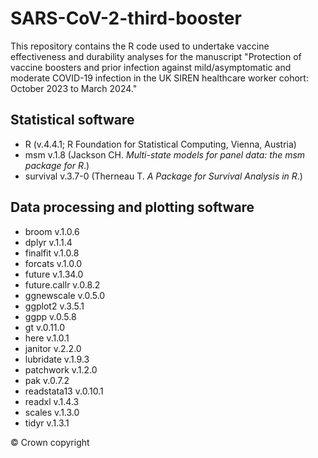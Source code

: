 # SARS-CoV-2-third-booster

This repository contains the R code used to undertake vaccine effectiveness and durability analyses for the manuscript "Protection of vaccine boosters and prior infection against mild/asymptomatic and moderate COVID-19 infection in the UK SIREN healthcare worker cohort: October 2023 to March 2024."

## Statistical software
- R (v.4.4.1; R Foundation for Statistical Computing, Vienna, Austria)
- msm v.1.8 (Jackson CH. _Multi-state models for panel data: the msm package for R_.)
- survival v.3.7-0 (Therneau T. _A Package for Survival Analysis in R_.)

## Data processing and plotting software
- broom v.1.0.6
- dplyr v.1.1.4
- finalfit v.1.0.8
- forcats v.1.0.0
- future v.1.34.0
- future.callr v.0.8.2
- ggnewscale v.0.5.0
- ggplot2 v.3.5.1
- ggpp v.0.5.8
- gt v.0.11.0
- here v.1.0.1
- janitor v.2.2.0
- lubridate v.1.9.3
- patchwork v.1.2.0
- pak v.0.7.2
- readstata13 v.0.10.1
- readxl v.1.4.3
- scales v.1.3.0
- tidyr v.1.3.1

&copy; Crown copyright

